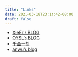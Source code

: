 ```yaml
---
title: "Links"
date: 2021-03-18T23:13:42+08:00
draft: false
---
```


*   [XieEr's BLOG](https://jiangwei.online/)
*   [OYSL's BLOG](https://ccctop.cn/)
*   [千金一刻](https://qianjinyike.com/)
*   [anwu's blog](http://luanruisong.com/)